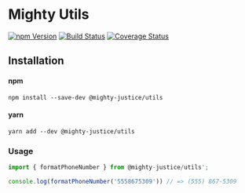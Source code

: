 # Mighty Utils

[![npm Version](https://img.shields.io/npm/v/@mighty-justice/utils.svg)](https://www.npmjs.com/package/@mighty-justice/utils) [![Build Status](https://travis-ci.org/mighty-justice/utils.svg?branch=master)](https://travis-ci.org/mighty-justice/utils) [![Coverage Status](https://coveralls.io/repos/github/mighty-justice/utils/badge.svg?branch=master)](https://coveralls.io/github/mighty-justice/utils?branch=master)

## Installation

#### npm
`npm install --save-dev @mighty-justice/utils`

#### yarn
`yarn add --dev @mighty-justice/utils`

### Usage

```ts
import { formatPhoneNumber } from @mighty-justice/utils';

console.log(formatPhoneNumber('5558675309')) // => (555) 867-5309
```
